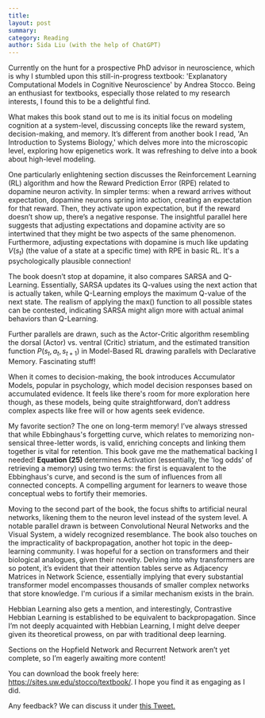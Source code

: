```yaml
---
title: 
layout: post
summary: 
category: Reading
author: Sida Liu (with the help of ChatGPT)
---
```

Currently on the hunt for a prospective PhD advisor in neuroscience, which is why I stumbled upon this still-in-progress textbook: 'Explanatory Computational Models in Cognitive Neuroscience' by Andrea Stocco. Being an enthusiast for textbooks, especially those related to my research interests, I found this to be a delightful find.

What makes this book stand out to me is its initial focus on modeling cognition at a system-level, discussing concepts like the reward system, decision-making, and memory. It’s different from another book I read, 'An Introduction to Systems Biology,' which delves more into the microscopic level, exploring how epigenetics work. It was refreshing to delve into a book about high-level modeling.

One particularly enlightening section discusses the Reinforcement Learning (RL) algorithm and how the Reward Prediction Error (RPE) related to dopamine neuron activity. In simpler terms: when a reward arrives without expectation, dopamine neurons spring into action, creating an expectation for that reward. Then, they activate upon expectation, but if the reward doesn’t show up, there’s a negative response. The insightful parallel here suggests that adjusting expectations and dopamine activity are so intertwined that they might be two aspects of the same phenomenon. Furthermore, adjusting expectations with dopamine is much like updating $V(s_t)$ (the value of a state at a specific time) with RPE in basic RL. It's a psychologically plausible connection!

The book doesn’t stop at dopamine, it also compares SARSA and Q-Learning. Essentially, SARSA updates its Q-values using the next action that is actually taken, while Q-Learning employs the maximum Q-value of the next state. The realism of applying the max() function to all possible states can be contested, indicating SARSA might align more with actual animal behaviors than Q-Learning.

Further parallels are drawn, such as the Actor-Critic algorithm resembling the dorsal (Actor) vs. ventral (Critic) striatum, and the estimated transition function $P(s_t, a_t, s_{t+1})$ in Model-Based RL drawing parallels with Declarative Memory. Fascinating stuff!

When it comes to decision-making, the book introduces Accumulator Models, popular in psychology, which model decision responses based on accumulated evidence. It feels like there's room for more exploration here though, as these models, being quite straightforward, don’t address complex aspects like free will or how agents seek evidence.

My favorite section? The one on long-term memory! I’ve always stressed that while Ebbinghaus's forgetting curve, which relates to memorizing non-sensical three-letter words, is valid, enriching concepts and linking them together is vital for retention. This book gave me the mathematical backing I needed! **Equation (25)** determines Activation (essentially, the 'log odds' of retrieving a memory) using two terms: the first is equavalent to the Ebbinghaus's curve, and second is the sum of influences from all connected concepts. A compelling argument for learners to weave those conceptual webs to fortify their memories.

Moving to the second part of the book, the focus shifts to artificial neural networks, likening them to the neuron level instead of the system level. A notable parallel drawn is between Convolutional Neural Networks and the Visual System, a widely recognized resemblance. The book also touches on the impracticality of backpropagation, another hot topic in the deep-learning community. I was hopeful for a section on transformers and their biological analogues, given their novelty. Delving into why transformers are so potent, it’s evident that their attention tables serve as Adjacency Matrices in Network Science, essentially implying that every substantial transformer model encompasses thousands of smaller complex networks that store knowledge. I'm curious if a similar mechanism exists in the brain.

Hebbian Learning also gets a mention, and interestingly, Contrastive Hebbian Learning is established to be equivalent to backpropagation. Since I’m not deeply acquainted with Hebbian Learning, I might delve deeper given its theoretical prowess, on par with traditional deep learning.

Sections on the Hopfield Network and Recurrent Network aren’t yet complete, so I’m eagerly awaiting more content!

You can download the book freely here: https://sites.uw.edu/stocco/textbook/. I hope you find it as engaging as I did.

Any feedback? We can discuss it under [this Tweet. <i class="fab fa-twitter"></i>](https://twitter.com/liusida2007/status/1698272066603196571)